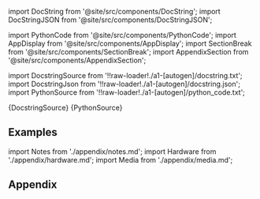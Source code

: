 
[//]: # (Custom component imports)

import DocString from '@site/src/components/DocString';
import DocStringJSON from '@site/src/components/DocStringJSON';

import PythonCode from '@site/src/components/PythonCode';
import AppDisplay from '@site/src/components/AppDisplay';
import SectionBreak from '@site/src/components/SectionBreak';
import AppendixSection from '@site/src/components/AppendixSection';

[//]: # (Docstring)

import DocstringSource from '!!raw-loader!./a1-[autogen]/docstring.txt';
import DocstringJson from '!!raw-loader!./a1-[autogen]/docstring.json';
import PythonSource from '!!raw-loader!./a1-[autogen]/python_code.txt';

<DocString>{DocstringSource}</DocString>
<DocStringJSON data={DocstringJson} />
<PythonCode GLink='IO/IMAGING/OPEN_WEBCAM/OPEN_WEBCAM.py'>{PythonSource}</PythonCode>

<SectionBreak />

    

[//]: # (Examples)

## Examples

<AppDisplay 
  GLink='IO/IMAGING/OPEN_WEBCAM'
  nodeLabel='OPEN_WEBCAM'>
</AppDisplay>

<SectionBreak />

    

[//]: # (Appendix)

import Notes from './appendix/notes.md';
import Hardware from './appendix/hardware.md';
import Media from './appendix/media.md';

## Appendix

<AppendixSection index={0} folderPath='nodes/IO/IMAGING/OPEN_WEBCAM/appendix/'><Notes /></AppendixSection>
<AppendixSection index={1} folderPath='nodes/IO/IMAGING/OPEN_WEBCAM/appendix/'><Hardware /></AppendixSection>
<AppendixSection index={2} folderPath='nodes/IO/IMAGING/OPEN_WEBCAM/appendix/'><Media /></AppendixSection>


